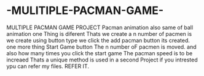 # -MULITIPLE-PACMAN-GAME-
MULTIPLE PACMAN GAME PROJECT
Pacman animation also same of ball animation one Thing is diferent Thats we create a n number of pacmen is we create using button type we click the add pacman button its created. 
one more thing Start Game button The n number oF pacmen is moved. and also how many times you click the start game The pacman speed is to be increaed Thats a 
unique method is used in a second Project if you intrested ypu can refer my files. REFER IT.
